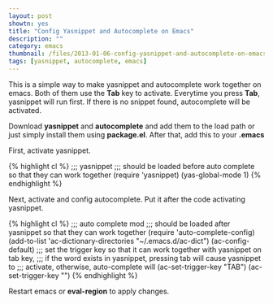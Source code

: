 ```yaml
---
layout: post
showtn: yes
title: "Config Yasnippet and Autocomplete on Emacs"
description: ""
category: emacs
thumbnail: /files/2013-01-06-config-yasnippet-and-autocomplete-on-emacs/thumbnail.png
tags: [yasnippet, autocomplete, emacs]
---
```



This is a simple way to make yasnippet and autocomplete work together on emacs.
Both of them use the **Tab** key to activate. Everytime you press **Tab**,
yasnippet will run first. If there is no snippet found, autocomplete will be
activated.

Download **yasnippet** and **autocomplete** and add them to the load path or just
simply install them using **package.el**. After that, add this to your **.emacs**

First, activate yasnippet.

<!-- more -->

{% highlight cl %}
;;; yasnippet
;;; should be loaded before auto complete so that they can work together
(require 'yasnippet)
(yas-global-mode 1)
{% endhighlight %}

Next, activate and config autocomplete. Put it after the code activating yasnippet.

{% highlight cl %}
;;; auto complete mod
;;; should be loaded after yasnippet so that they can work together
(require 'auto-complete-config)
(add-to-list 'ac-dictionary-directories "~/.emacs.d/ac-dict")
(ac-config-default)
;;; set the trigger key so that it can work together with yasnippet on tab key,
;;; if the word exists in yasnippet, pressing tab will cause yasnippet to
;;; activate, otherwise, auto-complete will
(ac-set-trigger-key "TAB")
(ac-set-trigger-key "<tab>")
{% endhighlight %}

Restart emacs or **eval-region** to apply changes.
